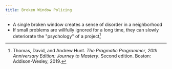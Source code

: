 ```yaml
---
title: Broken Window Policing
---
```


- A single broken window creates a sense of disorder in a neighborhood
- If small problems are willfully ignored for a long time, they can
slowly deteriorate the "psychology" of a project[^1]

[^1]: Thomas, David, and Andrew Hunt.
_The Pragmatic Programmer, 20th Anniversary Edition: Journey to Mastery_.
Second edition. Boston: Addison-Wesley, 2019.

